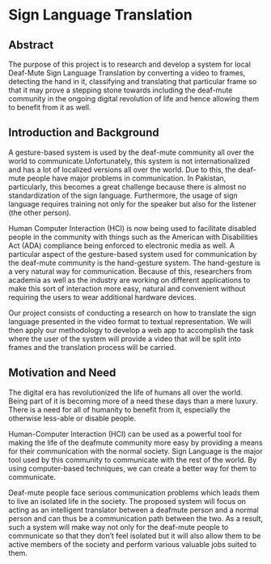 # Sign Language Translation

## Abstract

The purpose of this project is to research and develop a system for local Deaf-Mute Sign Language Translation by converting
a video to frames, detecting the hand in it, classifying and translating that particular frame so that
it may prove a stepping stone towards including the deaf-mute community in the ongoing digital
revolution of life and hence allowing them to benefit from it as well.

## Introduction and Background

A gesture-based system is used by the deaf-mute community all over the world to communicate.Unfortunately, this system is not internationalized and has a lot of localized versions all over the world. Due to this, the deaf-mute people have major problems in communication. In Pakistan, particularly, this becomes a great challenge because there is almost no standardization of the sign language. Furthermore, the usage of sign language requires training not only for the speaker but also for the listener (the other person).

Human Computer Interaction (HCI) is now being used to facilitate disabled people in the
community with things such as the American with Disabilities Act (ADA) compliance being
enforced to electronic media as well. A particular aspect of the gesture-based system used for communication by the deaf-mute community is the hand-gesture system. The hand-gesture is a very natural way for communication. Because of this, researchers from academia as well as the industry are working on different applications to make this sort of interaction more easy, natural and convenient without requiring the users to wear additional hardware devices.

Our project consists of conducting a research on how to translate the sign language presented in the video format to textual representation. We will then apply our methodology to develop a web app to accomplish the task where the user of the system will provide a video that will be split into frames and the translation process will be carried.

## Motivation and Need

The digital era has revolutionized the life of humans all over the world. Being part of it is becoming more of a need these days than a mere luxury. There is a need for all of humanity to benefit from it, especially the otherwise less-able or disable people.

Human-Computer Interaction (HCI) can be used as a powerful tool for making the life of the deafmute community more easy by providing a means for their communication with the normal society. Sign Language is the major tool used by this community to communicate with the rest of the world. By using computer-based techniques, we can create a better way for them to communicate.

Deaf-mute people face serious communication problems which leads them to live an isolated life in the society. The proposed system will focus on acting as an intelligent translator between a deafmute person and a normal person and can thus be a communication path between the two. As a result, such a system will make way not only for the deaf-mute people to communicate so that they don’t feel isolated but it will also allow them to be active members of the society and perform various valuable jobs suited to them.
